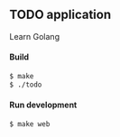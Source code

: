 ## TODO application

Learn Golang

#### Build

```bash
$ make
$ ./todo
```


#### Run development

```bash
$ make web
```
